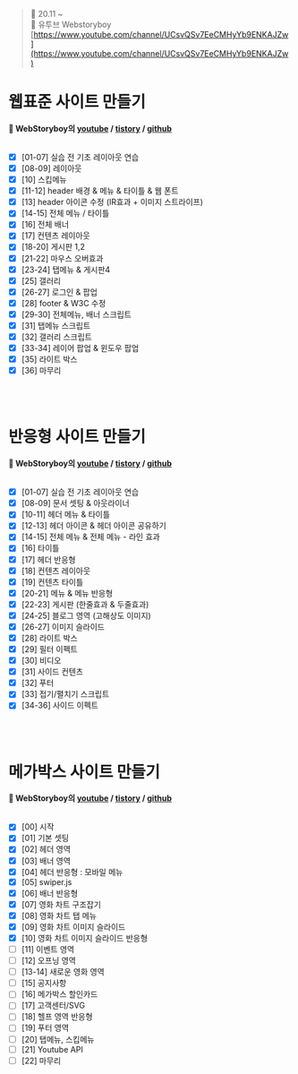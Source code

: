 ﻿> 👑 20.11 ~ <br>
> 🧩 유투브 Webstoryboy [https://www.youtube.com/channel/UCsvQSv7EeCMHyYb9ENKAJZw](https://www.youtube.com/channel/UCsvQSv7EeCMHyYb9ENKAJZw)

# 웹표준 사이트 만들기 
**🔔 WebStoryboy의 [youtube](https://youtu.be/tHy498wdPaA) / [tistory](https://wtss.tistory.com/category/SITE/01%20WEBSTANDARD) / [github](https://github.com/webstoryboy/webstandard2019)**  <br><br>

- [x] [01-07] 실습 전 기초 레이아웃 연습 <br>
- [x] [08-09] 레이아웃 <br>
- [x] [10] 스킵메뉴 <br>
- [x] [11-12] header 배경 & 메뉴 & 타이틀 & 웹 폰트 <br>
- [x] [13] header 아이콘 수정 (IR효과 + 이미지 스트라이프)<br>
- [x] [14-15] 전체 메뉴 / 타이틀 <br>
- [x] [16] 전체 배너 <br>
- [x] [17] 컨텐츠 레이아웃 <br>
- [x] [18-20] 게시판 1,2<br>
- [x] [21-22] 마우스 오버효과 <br>
- [x] [23-24] 탭메뉴 & 게시판4<br> 
- [x] [25] 갤러리 <br>
- [x] [26-27] 로그인 & 팝업 <br>
- [x] [28] footer & W3C 수정 <br>
- [x] [29-30] 전체메뉴, 배너 스크립트 <br>
- [x] [31] 탭메뉴 스크립트 <br>
- [x] [32] 갤러리 스크립트 <br>
- [x] [33-34] 레이어 팝업 & 윈도우 팝업 <br>
- [x] [35] 라이트 박스
- [x] [36] 마무리 <br>

<br><br>

# 반응형 사이트 만들기 
**🔔 WebStoryboy의 [youtube](https://youtu.be/52TT7SLexxE) / [tistory](https://wtss.tistory.com/204) / [github](https://github.com/webstoryboy/responsive2019)**  <br><br>

- [x] [01-07] 실습 전 기초 레이아웃 연습
- [x] [08-09] 문서 셋팅 & 아웃라이너
- [x] [10-11] 헤더 메뉴 & 타이틀
- [x] [12-13] 헤더 아이콘 & 헤더 아이콘 공유하기
- [x] [14-15] 전체 메뉴 & 전체 메뉴 - 라인 효과
- [x] [16] 타이틀
- [x] [17] 헤더 반응형
- [x] [18] 컨텐츠 레이아웃
- [x] [19] 컨텐츠 타이틀
- [x] [20-21] 메뉴 & 메뉴 반응형
- [x] [22-23] 게시판 (한줄효과 & 두줄효과)
- [x] [24-25] 블로그 영역 (고해상도 이미지)
- [x] [26-27] 이미지 슬라이드
- [x] [28] 라이트 박스
- [x] [29] 필터 이펙트
- [x] [30] 비디오
- [x] [31] 사이드 컨텐츠
- [x] [32] 푸터
- [x] [33] 접기/펼치기 스크립트
- [x] [34-36] 사이드 이펙트

<br><br>

# 메가박스 사이트 만들기 
**🔔 WebStoryboy의 [youtube](https://youtu.be/aMdp43ocpWA) / [tistory](https://wtss.tistory.com/280) / [github](https://github.com/webstoryboy/megabox2019)**  <br><br>

- [x] [00] 시작
- [x] [01] 기본 셋팅
- [x] [02] 헤더 영역
- [x] [03] 배너 영역
- [x] [04] 헤더 반응형 : 모바일 메뉴
- [x] [05] swiper.js
- [x] [06] 배너 반응형
- [x] [07] 영화 차트 구조잡기
- [x] [08] 영화 차트 탭 메뉴
- [x] [09] 영화 차트 이미지 슬라이드
- [x] [10] 영화 차트 이미지 슬라이드 반응형
- [ ] [11] 이벤트 영역
- [ ] [12] 오프닝 영역
- [ ] [13-14] 새로운 영화 영역
- [ ] [15] 공지사항
- [ ] [16] 메가박스 할인카드
- [ ] [17] 고객센터/SVG
- [ ] [18] 헬프 영역 반응형
- [ ] [19] 푸터 영역
- [ ] [20] 탭메뉴, 스킵메뉴
- [ ] [21] Youtube API
- [ ] [22] 마무리
